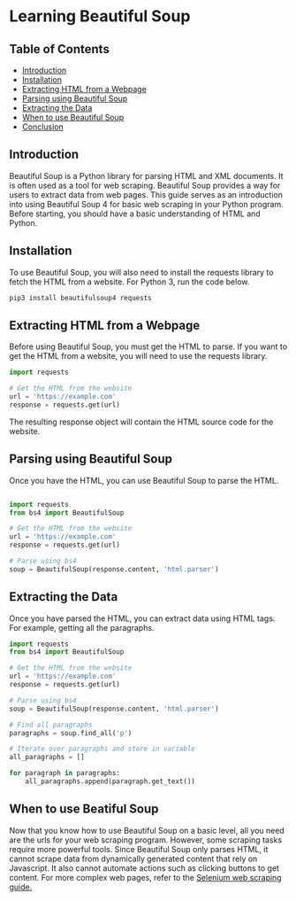 # Learning Beautiful Soup

## Table of Contents
- [Introduction](#introduction)
- [Installation](#installation)
- [Extracting HTML from a Webpage](#extracting-html-from-a-webpage)
- [Parsing using Beautiful Soup](#parsing-using-beautiful-soup)
- [Extracting the Data](#extracting-the-data)
- [When to use Beautiful Soup](#when-to-use-beautiful-soup)
- [Conclusion](#conclusion)

## Introduction
Beautiful Soup is a Python library for parsing HTML and XML documents. It is often used as a tool for web scraping. Beautiful Soup provides a way for users to extract data from web pages. This guide serves as an introduction into using Beautiful Soup 4 for basic web scraping in your Python program. Before starting, you should have a basic understanding of HTML and Python.

## Installation
To use Beautiful Soup, you will also need to install the requests library to fetch the HTML from a website. For Python 3, run the code below.

```bash
pip3 install beautifulsoup4 requests
```

## Extracting HTML from a Webpage
Before using Beautiful Soup, you must get the HTML to parse. If you want to get the HTML from a website, you will need to use the requests library.

```python
import requests

# Get the HTML from the website
url = 'https://example.com'
response = requests.get(url)
```

The resulting response object will contain the HTML source code for the website.

## Parsing using Beautiful Soup
Once you have the HTML, you can use Beautiful Soup to parse the HTML.
```python

import requests
from bs4 import BeautifulSoup

# Get the HTML from the website
url = 'https://example.com'
response = requests.get(url)

# Parse using bs4
soup = BeautifulSoup(response.content, 'html.parser')
```

## Extracting the Data
Once you have parsed the HTML, you can extract data using HTML tags. For example, getting all the paragraphs.

```python
import requests
from bs4 import BeautifulSoup

# Get the HTML from the website
url = 'https://example.com'
response = requests.get(url)

# Parse using bs4
soup = BeautifulSoup(response.content, 'html.parser')

# Find all paragraphs
paragraphs = soup.find_all('p')

# Iterate over paragraphs and store in variable
all_paragraphs = []

for paragraph in paragraphs:
    all_paragraphs.append(paragraph.get_text())
```

## When to use Beatiful Soup
Now that you know how to use Beautiful Soup on a basic level, all you need are the urls for your web scraping program. However, some scraping tasks require more powerful tools. Since Beautiful Soup only parses HTML, it cannot scrape data from dynamically generated content that rely on Javascript. It also cannot automate actions such as clicking buttons to get content. For more complex web pages, refer to the [Selenium web scraping guide.](selenium.md)
